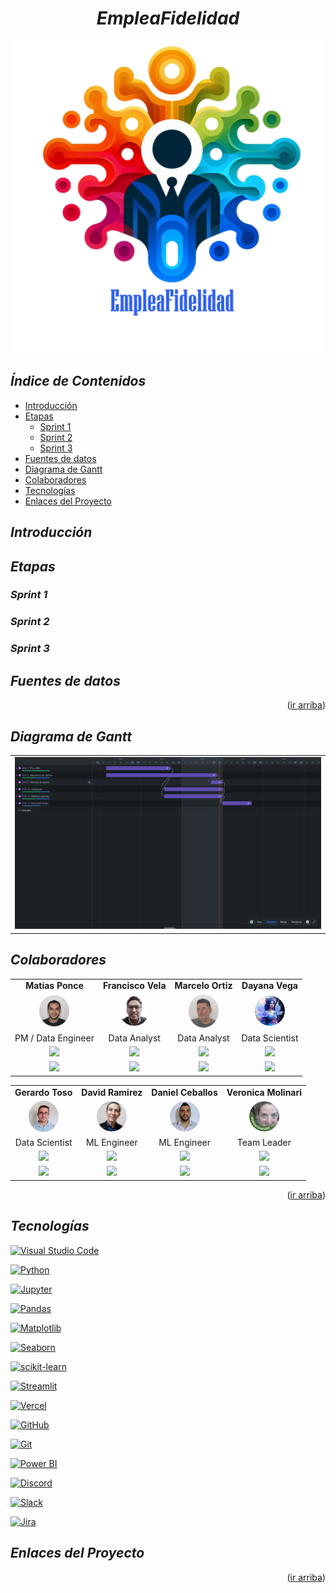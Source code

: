 # <a name="readme-top"></a>

# <h1 align="center">_EmpleaFidelidad_</h1>

<!-- <p align="center">
  <img src="images/logo_EmpleaFidelidad.jpeg"  height="300">
<p align="center"> -->
<p align="center">
  <img src="Resources/Images/Repository Resources/EmpleaFidelidad.png"  height="500">
<p align="center">

## _Índice de Contenidos_

- [Introducción](#introducción)
- [Etapas](#etapas)
  - [Sprint 1](#sprint-1)
  - [Sprint 2](#sprint-2)
  - [Sprint 3](#sprint-3)
- [Fuentes de datos](#fuentes-de-datos)
- [Diagrama de Gantt](#diagrama-de-gantt)
- [Colaboradores](#colaboradores)
- [Tecnologías](#tecnologías)
- [Enlaces del Proyecto](#enlaces-del-proyecto)

## _Introducción_

## _Etapas_

### _Sprint 1_

### _Sprint 2_

### _Sprint 3_

## _Fuentes de datos_

<p align="right">(<a href="#readme-top">ir arriba</a>)</p>

## _Diagrama de Gantt_

<table align="center">
  <tr>
    <td align="center"><img src="Resources/Images/Diagrama de Gantt/Incidencias Primarias.png" style="border-radius:0%">
  </tr>
</table>

## _Colaboradores_

<table align="center">
  <tr>
    <td align="center"><b>Matias Ponce</b></td>
    <td align="center"><b>Francisco Vela</b></td>
    <td align="center"><b>Marcelo Ortiz</b></td>
    <td align="center"><b>Dayana Vega</b></td>        
  </tr>
  <tr>
    <td align="center"><a href="https://www.linkedin.com/in/matias-leonel-ponce-duarte/"><img src="Resources/Images/Contributors/matias.jpg" width=48 style="border-radius:50%"></a></td>
    <td align="center"><a href="https://www.linkedin.com/in/franciscovelaflores/"><img src="Resources/Images/Contributors/francisco.jpg" width=48 style="border-radius:50%"></a></td>
    <td align="center"><a href="https://www.linkedin.com/in/marceloortizz/"><img src="Resources/Images/Contributors/marcelo.jpg" width=48 style="border-radius:50%"></a></td>
    <td align="center"><a href="https://www.linkedin.com/in/dayanavegam/"><img src="Resources/Images/Contributors/dayana.jpg" width=48 style="border-radius:50%"></a></td>
  </tr>
  <tr>
    <td align="center">PM / Data Engineer</td>
    <td align="center">Data Analyst</td>
    <td align="center">Data Analyst</td>
    <td align="center">Data Scientist</td>
  </tr>
  <tr>
    <td align="center"><a href="https://github.com/PrismaPsy"><img src="https://img.shields.io/badge/Platform-GitHub-lightgrey"></a></td>
    <td align="center"><a href="https://github.com/cisco-vf"><img src="https://img.shields.io/badge/Platform-GitHub-lightgrey"> </a></td>
    <td align="center"><a href="https://github.com/marceloortizz"><img src="https://img.shields.io/badge/Platform-GitHub-lightgrey"></a></td>
    <td align="center"><a href="https://github.com/Dayveg"><img src="https://img.shields.io/badge/Platform-GitHub-lightgrey"></a></td>
  </tr>
  <tr>
    <td align="center"><a href="https://www.linkedin.com/in/matias-leonel-ponce-duarte/"><img src="https://img.shields.io/badge/Platform-LinkedIn-blue"></a></td>
    <td align="center"><a href="https://www.linkedin.com/in/franciscovelaflores/"><img src="https://img.shields.io/badge/Platform-LinkedIn-blue"> </a></td>
    <td align="center"><a href="https://www.linkedin.com/in/marceloortizz/"><img src="https://img.shields.io/badge/Platform-LinkedIn-blue"></a></td>
    <td align="center"><a href="https://www.linkedin.com/in/dayanavegam/"><img src="https://img.shields.io/badge/Platform-LinkedIn-blue"></a></td>
  </tr>
</table>

<table align="center">
  <tr>
    <td align="center"><b>Gerardo Toso</b></td>
    <td align="center"><b>David Ramirez</b></td>
    <td align="center"><b>Daniel Ceballos</b></td>
    <td align="center"><b>Veronica Molinari</b></td>
  </tr>
  <tr>
    <td align="center"><a href="https://www.linkedin.com/in/gerardo-jose-toso/"><img src="Resources/Images/Contributors/gerardo.jpg" width=48 style="border-radius:50%"></a></td>
    <td align="center"><a href="https://www.linkedin.com/in/edavid-ramirez/"><img src="Resources/Images/Contributors/david.jpg" width=48 style="border-radius:50%"></a></td>
    <td align="center"><a href="https://www.linkedin.com/in/dceballosm/"><img src="Resources/Images/Contributors/daniel.jpg" width=48 style="border-radius:50%"></a></td>
    <td align="center"><a href="https://www.linkedin.com/in/veronica-molinari/"><img src="Resources/Images/Contributors/veronica.jpg" width=48 style="border-radius:50%"></a></td>
  </tr>
  <tr>
    <td align="center">Data Scientist</td>
    <td align="center">ML Engineer</td>
    <td align="center">ML Engineer</td>
    <td align="center">Team Leader</td>
  </tr>
  <tr>
    <td align="center"><a href="https://github.com/GerardoToso"><img src="https://img.shields.io/badge/Platform-GitHub-lightgrey"></a></td>
    <td align="center"><a href="https://github.com/keoopx"><img src="https://img.shields.io/badge/Platform-GitHub-lightgrey"></a></td>
    <td align="center"><a href="https://github.com/dceballosm"><img src="https://img.shields.io/badge/Platform-GitHub-lightgrey"></a></td>
    <td align="center"><a href="https://github.com/veritoa45"><img src="https://img.shields.io/badge/Platform-GitHub-lightgrey"></a></td>
  </tr>
  <tr>
    <td align="center"><a href="https://www.linkedin.com/in/gerardo-jose-toso/"><img src="https://img.shields.io/badge/Platform-LinkedIn-blue"></a></td>
      <td align="center"><a href="https://www.linkedin.com/in/edavid-ramirez/"><img src="https://img.shields.io/badge/Platform-LinkedIn-blue"></a></td>
    <td align="center"><a href="https://www.linkedin.com/in/dceballosm/"><img src="https://img.shields.io/badge/Platform-LinkedIn-blue"></a></td>
    <td align="center"><a href="https://www.linkedin.com/in/veronica-molinari/"><img src="https://img.shields.io/badge/Platform-LinkedIn-blue"></a></td>
  </tr>
</table>

<p align="right">(<a href="#readme-top">ir arriba</a>)</p>

## _Tecnologías_

[![Visual Studio Code](https://img.shields.io/badge/IDE-Visual%20Studio%20Code-blue)](https://code.visualstudio.com/)

[![Python](https://img.shields.io/badge/Language-Python-blue)](https://www.python.org/)

[![Jupyter](https://img.shields.io/badge/Notebook-Jupyter-orange)](https://jupyter.org/)

[![Pandas](https://img.shields.io/badge/Library-Pandas-brightgreen)](https://pandas.pydata.org/)

[![Matplotlib](https://img.shields.io/badge/Library-Matplotlib-blue)](https://matplotlib.org/)

[![Seaborn](https://img.shields.io/badge/Library-Seaborn-yellow)](https://seaborn.pydata.org/)

[![scikit-learn](https://img.shields.io/badge/Library-scikit--learn-red)](https://scikit-learn.org/)

[![Streamlit](https://img.shields.io/badge/Framework-Streamlit-purple)](https://streamlit.io/)

[![Vercel](https://img.shields.io/badge/Platform-Vercel-black)](https://vercel.com/)

[![GitHub](https://img.shields.io/badge/Platform-GitHub-lightgrey)](https://github.com/)

[![Git](https://img.shields.io/badge/Version%20Control-Git-blue)](https://git-scm.com/)

[![Power BI](https://img.shields.io/badge/BI%20Tool-Power%20BI-yellow)](https://powerbi.microsoft.com/)

[![Discord](https://img.shields.io/badge/Chat-Discord-blueviolet)](https://discord.com/)

[![Slack](https://img.shields.io/badge/Chat-Slack-4A154B)](https://slack.com/)

[![Jira](https://img.shields.io/badge/Project%20Management-Jira-blue)](https://www.atlassian.com/software/jira)

## _Enlaces del Proyecto_

<p align="right">(<a href="#readme-top">ir arriba</a>)</p>

